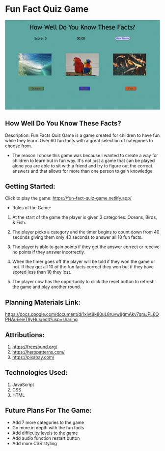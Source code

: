# Fun Fact Quiz Game
![photograph of fun fact quiz game with 3 categories which includes oceans, birds, and fish](./js/images/fun-facts-game-picture.png)
## How Well Do You Know These Facts?
Description: Fun Facts Quiz Game is a game created for children to have fun while they learn. Over 60 fun facts with a great selection of categories to choose from. 

* The reason I chose this game was because I wanted to create a way for children to learn but in fun way. It's not just a game that can be played alone you are able to sit with a friend and try to figure out the correct answers and that allows for more than one person to gain knowledge.

## Getting Started:
Click to play the game: https://fun-fact-quiz-game.netlify.app/
 
 * Rules of the Game:

 1. At the start of the game the player is given 3 categories: Oceans, Birds, & Fish.

2. The player picks a category and the timer begins to count down from 40 seconds giving them only 40 seconds to answer all 10 fun facts.

3. The player is able to gain points if they get the answer correct or receive no points if they answer incorrectly. 

4. When the timer goes off the player  will be told if they won the game or not. If they get all 10 of the fun facts correct they won but if they have scored less than 10 they lost.

4. The player now has the opportunity to click the reset button to refresh the game and play another round.

## Planning Materials Link: 
https://docs.google.com/document/d/1xlyt8k80uL8ruvw8gmAkv7gmJPL6QPHAuEeivT9yHus/edit?usp=sharing

## Attributions: 
1. https://freesound.org/
2. https://heropatterns.com/
3. https://pixabay.com/

## Technologies Used: 
1. JavaScript
2. CSS
3. HTML

## Future Plans For The Game:
- Add 7 more categories to the game
- Go more in depth with the fun facts
- Add difficulty levels to the game
- Add audio function restart button
- Add more CSS styling